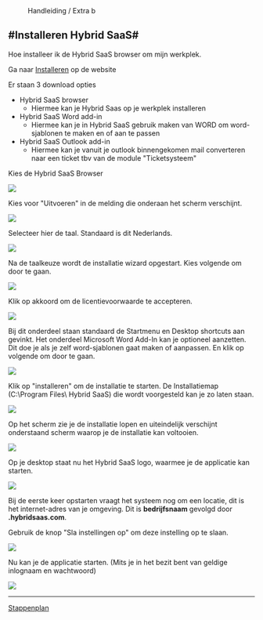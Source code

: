 <properties>
	<page>
		<title>Installeren Hybrid SaaS (Browser)</title>
			</page>
	<menu>
		<position>Handleiding / Extra</position> 
		<title>Installeren Hybrid SaaS</title>
		<sort>b</sort>
	</menu>
</properties>

#Installeren Hybrid SaaS#
----------

Hoe installeer ik de Hybrid SaaS browser om mijn werkplek. 

Ga naar [Installeren](http://www.hybridsaas.com/downloads) op de website

Er staan 3 download opties

- Hybrid SaaS browser 
	- Hiermee kan je Hybrid Saas op je werkplek installeren
- Hybrid SaaS Word add-in
	- Hiermee kan je in Hybrid SaaS gebruik maken van WORD om word-sjablonen te maken en of aan te passen 
- Hybrid SaaS Outlook add-in
	- Hiermee kan je vanuit je outlook binnengekomen mail converteren naar een ticket tbv van de module "Ticketsysteem" 

Kies de Hybrid SaaS Browser
  
![](images/download-hs-browser.jpg) 

Kies voor "Uitvoeren" in de melding die onderaan het scherm verschijnt.
  
![](images/download-hs-uitvoeren.jpg) 

Selecteer hier de taal. Standaard is dit Nederlands. 

![](images/download-hs-taal.jpg)

Na de taalkeuze wordt de installatie wizard opgestart. Kies volgende om door te gaan.

![](images/download-hs-welkom.jpg)

Klik op akkoord om de licentievoorwaarde te accepteren.

![](images/download-hs-licentie.jpg)

Bij dit onderdeel staan standaard de Startmenu en Desktop shortcuts aan gevinkt. Het onderdeel Microsoft Word Add-In kan je optioneel aanzetten. Dit doe je als je zelf word-sjablonen gaat maken of aanpassen. En klik op volgende om door te gaan.     

![](images/download-hs-onderdeel.jpg)

Klik op "installeren" om de installatie te starten. De Installatiemap (C:\Program Files\ Hybrid SaaS) die wordt voorgesteld kan je zo laten staan. 

![](images/download-hs-locatie.jpg)

Op het scherm zie je de installatie lopen en uiteindelijk verschijnt onderstaand scherm waarop je de installatie kan voltooien.

![](images/download-hs-voltooid.jpg)

Op je desktop staat nu het Hybrid SaaS logo, waarmee je de applicatie kan starten.

![](images/download-hs-browser-logo.jpg)

Bij de eerste keer opstarten vraagt het systeem nog om een locatie, dit is het internet-adres van je omgeving.
Dit is **bedrijfsnaam** gevolgd door **.hybridsaas.com**.

Gebruik de knop "Sla instellingen op" om deze instelling op te slaan.

![](images/download-hs-loc-hs.jpg)

Nu kan je de applicatie starten. (Mits je in het bezit bent van geldige inlognaam en wachtwoord)

![](images/download-hs-browser-inlog.jpg)

---------
[Stappenplan](http://hybridsaas.support/pages/handleiding/extra/omgeving)
